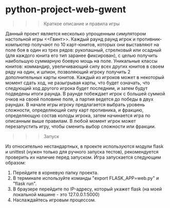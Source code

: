 # python-project-web-gwent

>>> Краткое описание и правила игры

Данный проект является несколько упрощенным симулятором настольной игры <<Гвинт>>. Каждый раунд раунд игрок и противник-компьютер получают по 10 карт-юнитов, которых они выставляют на поле боя в один из трех рядов: рукопашный, стрелковый или осадный (для каждого юнита его тип заранее фиксирован), с целью получить наибольшую суммарную боевую мощь на поле. Уникальные классы юнитов: коммандир, увеличивающий силу всех других юнитов в своем ряду на один, и шпион, позволяющий игроку получить 2 дополнительных карты юнитов. Каждый из игроков может в некоторый момент сдать ход, не разыгрывая карты, что будет означать, что следующий ход другого игрока будет последним, и затем будут подведены итоги раунда. В раунде побеждает игрок с большей суммой очков на своей половине поля, а партия ведется до победы в двух раундах. В начале игры игроку предлагается выбрать уровень сложности, определяющий силу карт противника, и фракцию, определяющую состав колоды игрока, затем начинается игра по описанным выше правилам. В любой момент игрок может перезапустить игру, чтобы сменить выбор сложности или фракции.

>>> Запуск

Из относительно нестандартных, в проекте используются модули flask и unittest (нужен только для ручного запуска тестов), рекомендуется проверить их наличие перед запуском. Игра запускается следующим образом:
1) Перейдите в корневую папку проекта.
2) В терминале используйте команды "export FLASK_APP=web.py" и "flask run".
3) В браузере перейдите по IP-адресу, который укажет flask (на моей локальной машине - это 127.0.0.1:5000)
4) Наслаждайтесь игровым процессом.